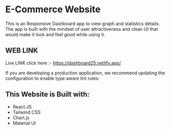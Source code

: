 # E-Commerce Website

This is an Responsive Dashboard  app to view graph and statistics details.
The app is built with the mindset of user attractiveness and clean UI that would make it look and feel good while using it.

## WEB LINK
Live LINK click here :- https://dashboard25.netlify.app/


If you are developing a production application, we recommend updating the configuration to enable type aware lint rules:

## This Website is Built with:

- React.JS
- Tailwind CSS
- Chart.js
- Material UI
